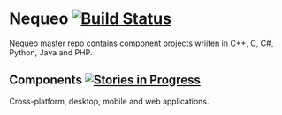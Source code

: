 # Nequeo [![Build Status](https://travis-ci.org/drazenzadravec/nequeo.svg?branch=master)](https://travis-ci.org/drazenzadravec/nequeo)
 
Nequeo master repo contains component projects wriiten in C++, C, C#, Python, Java and PHP.

## Components [![Stories in Progress](https://badge.waffle.io/drazenzadravec/nequeo.png?label=In%20Progress&title=In%20Progress)](http://waffle.io/drazenzadravec/nequeo)

Cross-platform, desktop, mobile and web applications.
